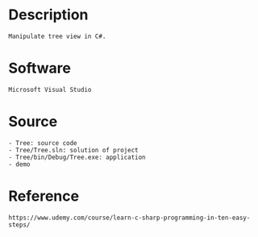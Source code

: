 # Description
    Manipulate tree view in C#.

# Software
    Microsoft Visual Studio

# Source
    - Tree: source code
    - Tree/Tree.sln: solution of project
    - Tree/bin/Debug/Tree.exe: application
    - demo

# Reference
    https://www.udemy.com/course/learn-c-sharp-programming-in-ten-easy-steps/